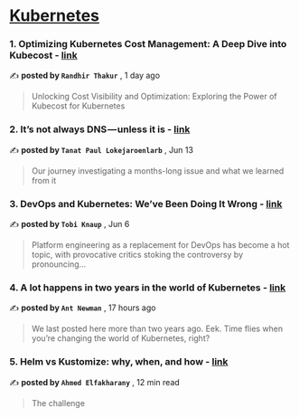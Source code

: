 
<h1><a href=https://medium.com/tag/kubernetes/recommended target="_blank" rel="noopener noreferrer">Kubernetes</a></h1>
<h3>1. Optimizing Kubernetes Cost Management: A Deep Dive into Kubecost - <a href=https://medium.com/@randhirthakur076/optimizing-kubernetes-cost-management-a-deep-dive-into-kubecost-5b07c9926c87?source=tag_recommended_feed---------0-84----------kubernetes----------f6e99ea1_2635_421c_ac75_f8dc271abbf0------- target="_blank" rel="noopener noreferrer">link</a></h3>

✍️ **posted by `Randhir Thakur`** <date> , 1 day ago</date>

<blockquote>Unlocking Cost Visibility and Optimization: Exploring the Power of Kubecost for Kubernetes</blockquote>

<h3>2. It’s not always DNS — unless it is - <a href=https://medium.com/adevinta-tech-blog/its-not-always-dns-unless-it-is-16858df17d3f?source=tag_recommended_feed---------1-107----------kubernetes----------f6e99ea1_2635_421c_ac75_f8dc271abbf0------- target="_blank" rel="noopener noreferrer">link</a></h3>

✍️ **posted by `Tanat Paul Lokejaroenlarb`** <date> , Jun 13</date>

<blockquote>Our journey investigating a months-long issue and what we learned from it</blockquote>

<h3>3. DevOps and Kubernetes: We’ve Been Doing It Wrong - <a href=https://medium.com/@supergunter/devops-and-kubernetes-weve-been-doing-it-wrong-b4d705028e37?source=tag_recommended_feed---------2-85----------kubernetes----------f6e99ea1_2635_421c_ac75_f8dc271abbf0------- target="_blank" rel="noopener noreferrer">link</a></h3>

✍️ **posted by `Tobi Knaup`** <date> , Jun 6</date>

<blockquote>Platform engineering as a replacement for DevOps has become a hot topic, with provocative critics stoking the controversy by pronouncing…</blockquote>

<h3>4. A lot happens in two years in the world of Kubernetes - <a href=https://medium.com/spectro-cloud/a-lot-happens-in-two-years-in-the-world-of-kubernetes-193d299a22b6?source=tag_recommended_feed---------3-84----------kubernetes----------f6e99ea1_2635_421c_ac75_f8dc271abbf0------- target="_blank" rel="noopener noreferrer">link</a></h3>

✍️ **posted by `Ant Newman`** <date> , 17 hours ago</date>

<blockquote>We last posted here more than two years ago. Eek. Time flies when you’re changing the world of Kubernetes, right?</blockquote>

<h3>5. Helm vs Kustomize: why, when, and how - <a href=https://medium.com/@elfakharany/helm-vs-kustomize-why-when-and-how-5d5ba0f80234?source=tag_recommended_feed---------4-107----------kubernetes----------f6e99ea1_2635_421c_ac75_f8dc271abbf0------- target="_blank" rel="noopener noreferrer">link</a></h3>

✍️ **posted by `Ahmed Elfakharany`** <date> , 12 min read</date>

<blockquote>The challenge</blockquote>

